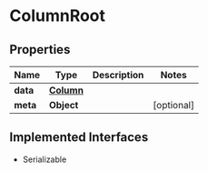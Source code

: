 

# ColumnRoot


## Properties

Name | Type | Description | Notes
------------ | ------------- | ------------- | -------------
**data** | [**Column**](Column.md) |  | 
**meta** | **Object** |  |  [optional]


## Implemented Interfaces

* Serializable


